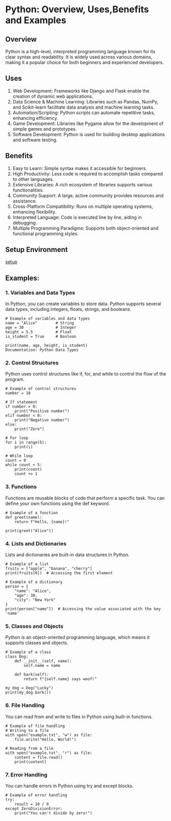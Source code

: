 # Python: Overview, Uses,Benefits and Examples
## Overview
Python is a high-level, interpreted programming language known for its clear syntax and readability. It is widely used across various domains, making it a popular choice for both beginners and experienced developers.

## Uses

1.  Web Development: Frameworks like Django and Flask enable the creation of dynamic web applications.
2. Data Science & Machine Learning: Libraries such as Pandas, NumPy, and Scikit-learn facilitate data analysis and machine learning tasks.
3. Automation/Scripting: Python scripts can automate repetitive tasks, enhancing efficiency.
4. Game Development: Libraries like Pygame allow for the development of simple games and prototypes.
5. Software Development: Python is used for building desktop applications and software testing.

## Benefits

1. Easy to Learn: Simple syntax makes it accessible for beginners.
2. High Productivity: Less code is required to accomplish tasks compared to other languages.
3. Extensive Libraries: A rich ecosystem of libraries supports various functionalities.
4. Community Support: A large, active community provides resources and assistance.
5. Cross-Platform Compatibility: Runs on multiple operating systems, enhancing flexibility.
6. Interpreted Language: Code is executed line by line, aiding in debugging.
7. Multiple Programming Paradigms: Supports both object-oriented and functional programming styles.

## Setup Environment
[setup](https://github.com/tasmidur/basic-python-examples/blob/main/PYTHON-SETUP.md)

## Examples:

### 1. Variables and Data Types
In Python, you can create variables to store data. Python supports several data types, including integers, floats, strings, and booleans.

```
# Example of variables and data types
name = "Alice"        # String
age = 30              # Integer
height = 5.5          # Float
is_student = True     # Boolean

print(name, age, height, is_student)
Documentation: Python Data Types
```

### 2. Control Structures
Python uses control structures like if, for, and while to control the flow of the program.

```
# Example of control structures
number = 10

# If statement
if number > 0:
    print("Positive number")
elif number < 0:
    print("Negative number")
else:
    print("Zero")

# For loop
for i in range(5):
    print(i)

# While loop
count = 0
while count < 5:
    print(count)
    count += 1
```
### 3. Functions
Functions are reusable blocks of code that perform a specific task. You can define your own functions using the def keyword.

```
# Example of a function
def greet(name):
    return f"Hello, {name}!"

print(greet("Alice"))
```

### 4. Lists and Dictionaries
Lists and dictionaries are built-in data structures in Python.

```
# Example of a list
fruits = ["apple", "banana", "cherry"]
print(fruits[0])  # Accessing the first element

# Example of a dictionary
person = {
    "name": "Alice",
    "age": 30,
    "city": "New York"
}
print(person["name"])  # Accessing the value associated with the key 'name'
```

### 5. Classes and Objects
Python is an object-oriented programming language, which means it supports classes and objects.

```
# Example of a class
class Dog:
    def __init__(self, name):
        self.name = name

    def bark(self):
        return f"{self.name} says woof!"

my_dog = Dog("Lucky")
print(my_dog.bark())
```

### 6. File Handling
You can read from and write to files in Python using built-in functions.

```
# Example of file handling
# Writing to a file
with open("example.txt", "w") as file:
    file.write("Hello, World!")

# Reading from a file
with open("example.txt", "r") as file:
    content = file.read()
    print(content)
```
### 7. Error Handling
You can handle errors in Python using try and except blocks.

```
# Example of error handling
try:
    result = 10 / 0
except ZeroDivisionError:
    print("You can't divide by zero!")

```
